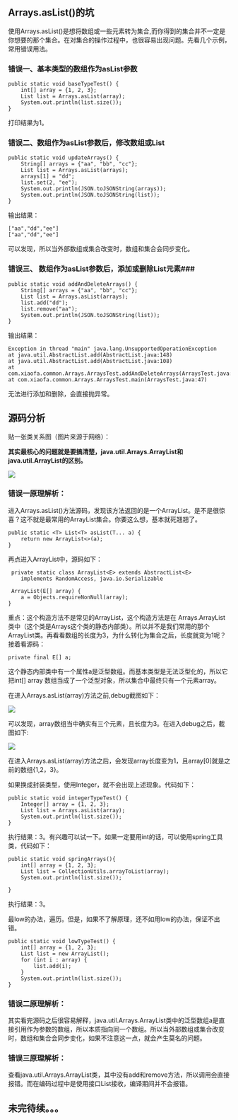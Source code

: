 ## Arrays.asList()的坑 ##
使用Arrays.asList()是想将数组或一些元素转为集合,而你得到的集合并不一定是你想要的那个集合。在对集合的操作过程中，也很容易出现问题。先看几个示例，常用错误用法。 
### 错误一、基本类型的数组作为asList参数 ###

    public static void baseTypeTest() {
        int[] array = {1, 2, 3};
        List list = Arrays.asList(array);
        System.out.println(list.size());
    }

打印结果为1。

### 错误二、数组作为asList参数后，修改数组或List ###

    public static void updateArrays() {
        String[] arrays = {"aa", "bb", "cc"};
        List list = Arrays.asList(arrays);
        arrays[1] = "dd";
        list.set(2, "ee");
        System.out.println(JSON.toJSONString(arrays));
        System.out.println(JSON.toJSONString(list));
    }

输出结果：  

    ["aa","dd","ee"]
	["aa","dd","ee"]
可以发现，所以当外部数组或集合改变时，数组和集合会同步变化。

### 错误三、 数组作为asList参数后，添加或删除List元素###

    public static void addAndDeleteArrays() {
        String[] arrays = {"aa", "bb", "cc"};
        List list = Arrays.asList(arrays);
        list.add("dd");
        list.remove("aa");
        System.out.println(JSON.toJSONString(list));
    }

输出结果：

    Exception in thread "main" java.lang.UnsupportedOperationException
	at java.util.AbstractList.add(AbstractList.java:148)
	at java.util.AbstractList.add(AbstractList.java:108)
	at com.xiaofa.common.Arrays.ArraysTest.addAndDeleteArrays(ArraysTest.java:35)
	at com.xiaofa.common.Arrays.ArraysTest.main(ArraysTest.java:47)

无法进行添加和删除，会直接抛异常。

## 源码分析 ##
贴一张类关系图（图片来源于网络）：  

**其实最核心的问题就是要搞清楚，java.util.Arrays.ArrayList和java.util.ArrayList的区别。**

![](https://raw.githubusercontent.com/zhaoxiaofa/xiaofa-java-learn/master/pictures/base/arrays-int.jpg)


### 错误一原理解析： ###
进入Arrays.asList()方法源码，发现该方法返回的是一个ArrayList。是不是很惊喜？这不就是最常用的ArrayList集合。你要这么想，基本就死翘翘了。

	public static <T> List<T> asList(T... a) {
        return new ArrayList<>(a);
    }

再点进入ArrayList中，源码如下：

     private static class ArrayList<E> extends AbstractList<E>
        implements RandomAccess, java.io.Serializable

     ArrayList(E[] array) {
        a = Objects.requireNonNull(array);
    }

重点：这个构造方法不是常见的ArrayList，这个构造方法是在 Arrays.ArrayList类中（这个类是Arrays这个类的静态内部类）。所以并不是我们常用的那个ArrayList类。再看看数组的长度为3，为什么转化为集合之后，长度就变为1呢？接着看源码：  

    private final E[] a;

这个静态内部类中有一个属性a是泛型数组。而基本类型是无法泛型化的，所以它把int[] array 数组当成了一个泛型对象，所以集合中最终只有一个元素array。

在进入Arrays.asList(array)方法之前,debug截图如下：  

![](https://raw.githubusercontent.com/zhaoxiaofa/xiaofa-java-learn/master/pictures/base/arrays-first.png)

可以发现，array数组当中确实有三个元素，且长度为3。在进入debug之后，截图如下:

![](https://raw.githubusercontent.com/zhaoxiaofa/xiaofa-java-learn/master/pictures/base/arrays-after.png)

在进入Arrays.asList(array)方法之后，会发现array长度变为1，且array[0]就是之前的数组{1,2，3}。

如果换成封装类型，使用Integer，就不会出现上述现象。代码如下：  

    public static void integerTypeTest() {
        Integer[] array = {1, 2, 3};
        List list = Arrays.asList(array);
        System.out.println(list.size());
    }

执行结果：3。有兴趣可以试一下。如果一定要用int的话，可以使用spring工具类，代码如下：

    public static void springArrays(){
        int[] array = {1, 2, 3};
        List list = CollectionUtils.arrayToList(array);
        System.out.println(list.size());

    }

执行结果：3。

最low的办法，遍历。但是，如果不了解原理，还不如用low的办法，保证不出错。

    public static void lowTypeTest() {
        int[] array = {1, 2, 3};
        List list = new ArrayList();
        for (int i : array) {
            list.add(i);
        }
        System.out.println(list.size());
    }


### 错误二原理解析： ###

其实看完源码之后很容易解释，java.util.Arrays.ArrayList类中的泛型数组a是直接引用作为参数的数组，所以本质指向同一个数组。所以当外部数组或集合改变时，数组和集合会同步变化，如果不注意这一点，就会产生莫名的问题。


### 错误三原理解析： ###
查看java.util.Arrays.ArrayList类，其中没有add和remove方法，所以调用会直接报错。而在编码过程中是使用接口List接收，编译期间并不会报错。


## 未完待续。。。 ##